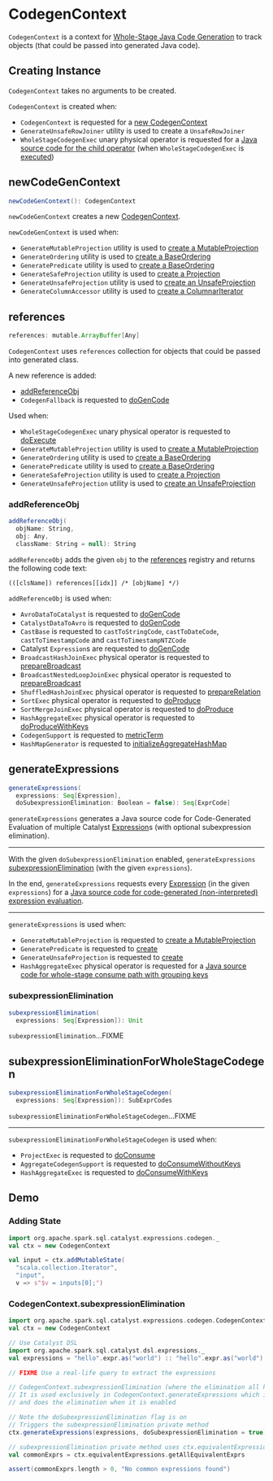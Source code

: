 # CodegenContext

`CodegenContext` is a context for [Whole-Stage Java Code Generation](index.md) to track objects (that could be passed into generated Java code).

## Creating Instance

`CodegenContext` takes no arguments to be created.

`CodegenContext` is created when:

* `CodegenContext` is requested for a [new CodegenContext](#newCodeGenContext)
* `GenerateUnsafeRowJoiner` utility is used to create a `UnsafeRowJoiner`
* `WholeStageCodegenExec` unary physical operator is requested for a [Java source code for the child operator](../physical-operators/WholeStageCodegenExec.md#doCodeGen) (when `WholeStageCodegenExec` is [executed](../physical-operators/WholeStageCodegenExec.md#doExecute))

## <span id="newCodeGenContext"> newCodeGenContext

```scala
newCodeGenContext(): CodegenContext
```

`newCodeGenContext` creates a new [CodegenContext](#creating-instance).

`newCodeGenContext` is used when:

* `GenerateMutableProjection` utility is used to [create a MutableProjection](GenerateMutableProjection.md#create)
* `GenerateOrdering` utility is used to [create a BaseOrdering](GenerateOrdering.md#create)
* `GeneratePredicate` utility is used to [create a BaseOrdering](GeneratePredicate.md#create)
* `GenerateSafeProjection` utility is used to [create a Projection](GenerateSafeProjection.md#create)
* `GenerateUnsafeProjection` utility is used to [create an UnsafeProjection](GenerateUnsafeProjection.md#create)
* `GenerateColumnAccessor` utility is used to [create a ColumnarIterator](GenerateColumnAccessor.md#create)

## <span id="references"> references

```scala
references: mutable.ArrayBuffer[Any]
```

`CodegenContext` uses `references` collection for objects that could be passed into generated class.

A new reference is added:

* [addReferenceObj](#addReferenceObj)
* `CodegenFallback` is requested to [doGenCode](../expressions/CodegenFallback.md#doGenCode)

Used when:

* `WholeStageCodegenExec` unary physical operator is requested to [doExecute](../physical-operators/WholeStageCodegenExec.md#doExecute)
* `GenerateMutableProjection` utility is used to [create a MutableProjection](GenerateMutableProjection.md#create)
* `GenerateOrdering` utility is used to [create a BaseOrdering](GenerateOrdering.md#create)
* `GeneratePredicate` utility is used to [create a BaseOrdering](GeneratePredicate.md#create)
* `GenerateSafeProjection` utility is used to [create a Projection](GenerateSafeProjection.md#create)
* `GenerateUnsafeProjection` utility is used to [create an UnsafeProjection](GenerateUnsafeProjection.md#create)

### <span id="addReferenceObj"> addReferenceObj

```scala
addReferenceObj(
  objName: String,
  obj: Any,
  className: String = null): String
```

`addReferenceObj` adds the given `obj` to the [references](#references) registry and returns the following code text:

```text
(([clsName]) references[[idx]] /* [objName] */)
```

`addReferenceObj` is used when:

* `AvroDataToCatalyst` is requested to [doGenCode](../datasources/avro/AvroDataToCatalyst.md#doGenCode)
* `CatalystDataToAvro` is requested to [doGenCode](../datasources/avro/CatalystDataToAvro.md#doGenCode)
* `CastBase` is requested to `castToStringCode`, `castToDateCode`, `castToTimestampCode` and `castToTimestampNTZCode`
* Catalyst `Expression`s are requested to [doGenCode](../expressions/Expression.md#doGenCode)
* `BroadcastHashJoinExec` physical operator is requested to [prepareBroadcast](../physical-operators/BroadcastHashJoinExec.md#prepareBroadcast)
* `BroadcastNestedLoopJoinExec` physical operator is requested to [prepareBroadcast](../physical-operators/BroadcastNestedLoopJoinExec.md#prepareBroadcast)
* `ShuffledHashJoinExec` physical operator is requested to [prepareRelation](../physical-operators/ShuffledHashJoinExec.md#prepareRelation)
* `SortExec` physical operator is requested to [doProduce](../physical-operators/SortExec.md#doProduce)
* `SortMergeJoinExec` physical operator is requested to [doProduce](../physical-operators/SortMergeJoinExec.md#doProduce)
* `HashAggregateExec` physical operator is requested to [doProduceWithKeys](../physical-operators/HashAggregateExec.md#doProduceWithKeys)
* `CodegenSupport` is requested to [metricTerm](../physical-operators/CodegenSupport.md#metricTerm)
* `HashMapGenerator` is requested to [initializeAggregateHashMap](../HashMapGenerator.md#initializeAggregateHashMap)

## <span id="generateExpressions"> generateExpressions

```scala
generateExpressions(
  expressions: Seq[Expression],
  doSubexpressionElimination: Boolean = false): Seq[ExprCode]
```

`generateExpressions` generates a Java source code for Code-Generated Evaluation of multiple Catalyst [Expression](../expressions/Expression.md)s (with optional subexpression elimination).

---

With the given `doSubexpressionElimination` enabled, `generateExpressions` [subexpressionElimination](#subexpressionElimination) (with the given `expressions`).

In the end, `generateExpressions` requests every [Expression](../expressions/Expression.md) (in the given `expressions`) for a [Java source code for code-generated (non-interpreted) expression evaluation](../expressions/Expression.md#genCode).

---

`generateExpressions` is used when:

* `GenerateMutableProjection` is requested to [create a MutableProjection](GenerateMutableProjection.md#create)
* `GeneratePredicate` is requested to [create](GeneratePredicate.md#create)
* `GenerateUnsafeProjection` is requested to [create](GenerateUnsafeProjection.md#create)
* `HashAggregateExec` physical operator is requested for a [Java source code for whole-stage consume path with grouping keys](../physical-operators/HashAggregateExec.md#doConsumeWithKeys)

### <span id="subexpressionElimination"> subexpressionElimination

```scala
subexpressionElimination(
  expressions: Seq[Expression]): Unit
```

`subexpressionElimination`...FIXME

## <span id="subexpressionEliminationForWholeStageCodegen"> subexpressionEliminationForWholeStageCodegen

```scala
subexpressionEliminationForWholeStageCodegen(
  expressions: Seq[Expression]): SubExprCodes
```

`subexpressionEliminationForWholeStageCodegen`...FIXME

---

`subexpressionEliminationForWholeStageCodegen` is used when:

* `ProjectExec` is requested to [doConsume](../physical-operators/ProjectExec.md#doConsume)
* `AggregateCodegenSupport` is requested to [doConsumeWithoutKeys](../physical-operators/AggregateCodegenSupport.md#doConsumeWithoutKeys)
* `HashAggregateExec` is requested to [doConsumeWithKeys](../physical-operators/HashAggregateExec.md#doConsumeWithKeys)

## Demo

### Adding State

```scala
import org.apache.spark.sql.catalyst.expressions.codegen._
val ctx = new CodegenContext

val input = ctx.addMutableState(
  "scala.collection.Iterator",
  "input",
  v => s"$v = inputs[0];")
```

### CodegenContext.subexpressionElimination

```scala
import org.apache.spark.sql.catalyst.expressions.codegen.CodegenContext
val ctx = new CodegenContext

// Use Catalyst DSL
import org.apache.spark.sql.catalyst.dsl.expressions._
val expressions = "hello".expr.as("world") :: "hello".expr.as("world") :: Nil

// FIXME Use a real-life query to extract the expressions

// CodegenContext.subexpressionElimination (where the elimination all happens) is a private method
// It is used exclusively in CodegenContext.generateExpressions which is public
// and does the elimination when it is enabled

// Note the doSubexpressionElimination flag is on
// Triggers the subexpressionElimination private method
ctx.generateExpressions(expressions, doSubexpressionElimination = true)

// subexpressionElimination private method uses ctx.equivalentExpressions
val commonExprs = ctx.equivalentExpressions.getAllEquivalentExprs

assert(commonExprs.length > 0, "No common expressions found")
```
